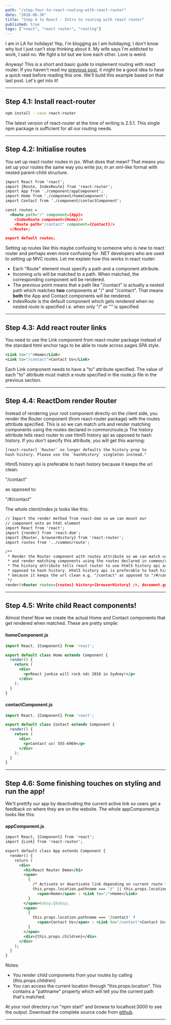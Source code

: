 ```yaml
---
path: "/step-four-to-react-routing-with-react-router"
date: "2016-06-30"
title: "Step 4 to React - Intro to routing with react router"
published: true
tags: ["react", "react router", "routing"]
---
```


I am in LA for holidays! Yep, I'm blogging as I am holidaying; I don't know why but I just can't stop thinking about it.
My wife says I'm addicted to work, I said no. We fight a lot but we love each other. Love is weird.

Anyway! This is a short and basic guide to implement routing with react router.
If you haven't read my [previous post](/step-three-to-react-speed-dev-with-hot-module-replacement/), 
it might be a good idea to have a quick read before reading this one. We'll build this example based on that last post.
Let's get into it!

---

## Step 4.1: Install react-router

```bash
npm install --save react-router
```

The latest version of react-router at the time of writing is 2.5.1. This single npm package is sufficient for 
all our routing needs.

---

## Step 4.2: Initialise routes
You set up react router routes in jsx. What does that mean? That means you set up your routes
the same way you write jsx; in an xml-like format with nested parent-child structure. 
 
```xml
import React from 'react';
import {Route, IndexRoute} from 'react-router';
import App from './component/appComponent';
import Home from './component/homeComponent';
import Contact from './component/contactComponent';

const routes =
  <Route path="/" component={App}>
    <IndexRoute component={Home}/>
    <Route path="/contact" component={Contact}/>
  </Route>;

export default routes;
```

Setting up routes like this maybe confusing to someone who is new to react router and perhaps even more confusing
for .NET developers who are used to setting up MVC routes. Let me explain how this works in react router:
<ul>
<li>Each "Route" element must specify a path and a component attribute.</li>
<li>Incoming urls will be matched to a path. When matched, the corresponding component will be rendered.</li>
<li>The previous point means that a path like "/contact" is actually a nested path which 
matches <b>two</b> components at "/" and "/contact". That means <b>both</b> the App and Contact components will be rendered.
</li>
<li>IndexRoute is the default component which gets rendered when no nested route is specified i.e. when only "/" or "" is specified.</li>
</ul>

---

## Step 4.3: Add react router links
You need to use the Link component from react-router package instead of the standard html anchor tags to 
be able to route across pages SPA style.

```xml
<Link to="/">Home</Link>
<Link to="/contact">Contact Us</Link>
```

Each Link component needs to have a "to" attribute specified. The value of each "to" attribute must match a route specified in the route.js 
file in the previous section.

---

## Step 4.4: ReactDom render Router
Instead of rendering your root component directly on the client side, you render the Router component (from react-router package) with the routes attribute
specified. This is so we can match urls and render matching components using the routes declared in common/route.js
The history attribute tells react router to use html5 history api as opposed to hash history. If you don't specify this attribute,
 you will get this warning: 
 ```xml
 [react-router] `Router` no longer defaults the history prop to 
 hash history. Please use the `hashHistory` singleton instead."
 ```
Html5 history api is preferable to hash history because it keeps the url clean:

"/contact" 

as opposed to:

"/#/contact"

The whole client/index.js looks like this:
```xml
// Import the render method from react-dom so we can mount our
// component onto an html element
import React from 'react';
import {render} from 'react-dom';
import {Router, browserHistory} from 'react-router';
import routes from '../common/route';

/**
 * Render the Router component with routes attribute so we can match urls 
 * and render matching components using the routes declared in common/route.js.
 * The history attribute tells react router to use html5 history api as 
 * opposed to hash history. Html5 history api is preferable to hash history 
 * because it keeps the url clean e.g. "/contact" as opposed to "/#/contact"
 */
render(<Router routes={routes} history={browserHistory} />, document.getElementById('reactDiv'));
```

---

## Step 4.5: Write child React components!
Almost there! Now we create the actual Home and Contact components that
get rendered when matched. These are pretty simple:

#### homeComponent.js
```jsx
import React, {Component} from 'react';

export default class Home extends Component {
  render() {
    return (
      <div>
        <p>React junkie will rock ndc 2016 in Sydney!</p>
      </div>
    );
  }
}
```
#### contactComponent.js
```jsx
import React, {Component} from 'react';

export default class Contact extends Component {
  render() {
    return (
      <div>
        <p>Contact us! 555-6969</p>
      </div>
    );
  }
}
```

---

## Step 4.6: Some finishing touches on styling and run the app!
We'll prettify our app by deactivating the current active link so users get a feedback on where they are on the website.
The whole appComponent.js looks like this:

#### appComponent.js
```xml
import React, {Component} from 'react';
import {Link} from 'react-router';

export default class App extends Component {
  render() {
    return (
      <div>
        <h1>React Router Demo</h1>
        <span>
          {
            /* Activate or deactivate link depending on current route */
            this.props.location.pathname === '/' || this.props.location.pathname === '/home' ?
              <span>Home</span> : <Link to="/">Home</Link>
          }
        </span>&nbsp;|&nbsp;
        <span>
          {
            this.props.location.pathname === '/contact' ?
              <span>Contact Us</span> : <Link to="/contact">Contact Us</Link>
          }
        </span>
        <div>{this.props.children}</div>
      </div>
    );
  }
}
```

Notes:
<ul>
<li>You render child components from your routes by calling {this.props.children}</li>
<li>You can access the current location through "this.props.location". This contains a "pathname" property which will tell you the current path
that's matched.</li>
</ul>

At your root directory run "npm start" and browse to localhost:3000 to see the output.
Download the complete source code from [github](https://github.com/yusinto/reactStep4).

---------------------------------------------------------------------------------------
